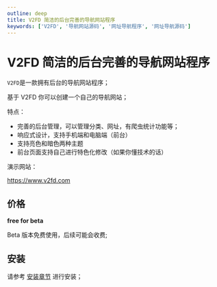 ```yaml
---
outline: deep
title: V2FD 简洁的后台完善的导航网站程序
keywords: ['V2FD', '导航网站源码', '网址导航程序', '网址导航源码']
---
```


# V2FD 简洁的后台完善的导航网站程序

`V2FD`是一款拥有后台的导航网站程序；

基于 V2FD 你可以创建一个自己的导航网站；

特点：

- 完善的后台管理，可以管理分类、网址，有爬虫统计功能等；
- 响应式设计，支持手机端和电脑端（前台）
- 支持亮色和暗色两种主题
- 前台页面支持自己进行特色化修改（如果你懂技术的话）

演示网站：

https://www.v2fd.com



## 价格

**free for beta**

Beta 版本免费使用，后续可能会收费;


## 安装

请参考 [安装章节](/v2fd/install) 进行安装；